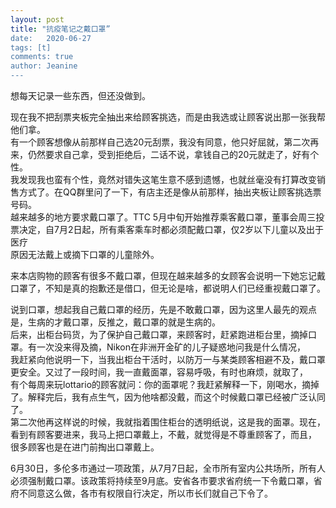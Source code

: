 ```yaml
---
layout: post
title: "抗疫笔记之戴口罩”
date:   2020-06-27
tags: [t]
comments: true
author: Jeanine 
---
```


想每天记录一些东西，但还没做到。

现在我不把刮票夹板完全抽出来给顾客挑选，而是由我选或让顾客说出那一张我帮他们拿。  
有一个顾客想像从前那样自己选20元刮票，我没有同意，他只好屈就，第二次再来，仍然要求自己拿，受到拒绝后，二话不说，拿钱自己的20元就走了，好有个性。  
我发现我也蛮有个性，竟然对错失这笔生意不感到遗憾，也就丝毫没有打算改变销售方式了。在QQ群里问了一下，有店主还是像从前那样，抽出夹板让顾客挑选票号码。  
越来越多的地方要求戴口罩了。TTC 5月中旬开始推荐乘客戴口罩，董事会周三投票决定，自7月2日起，所有乘客乘车时都必须配戴口罩，仅2岁以下儿童以及出于医疗  
原因无法戴上或摘下口罩的儿童除外。  

来本店购物的顾客有很多不戴口罩，但现在越来越多的女顾客会说明一下她忘记戴口罩了，不知是真的抱歉还是借口，但无论是啥，都说明人们已经重视戴口罩了。 

说到口罩，想起我自己戴口罩的经历，先是不敢戴口罩，因为这里人最先的观点是，生病的才戴口罩，反推之，戴口罩的就是生病的。  
后来，出柜台码货，为了保护自己戴口罩，来顾客时，赶紧跑进柜台里，摘掉口罩。有一次没来得及摘，Nikon在非洲开金矿的儿子疑惑地问我是什么情况，  
我赶紧向他说明一下，当我出柜台干活时，以防万一与某类顾客相避不及，戴口罩更安全。又过了一段时间，我一直戴面罩，容易呼吸，有时也麻烦，就取了，  
有个每周来玩lottario的顾客就问：你的面罩呢？我赶紧解释一下，刚喝水，摘掉了。解释完后，我有点生气，因为他啥都没戴，而这个时候戴口罩已经被广泛认同了。  
第二次他再这样说的时候，我就指着围住柜台的透明纸说，这是我的面罩。现在，看到有顾客要进来，我马上把口罩戴上，不戴，就觉得是不尊重顾客了，而且，  
很多顾客也是在进门前掏出口罩戴上。  

6月30日，多伦多市通过一项政策，从7月7日起，全市所有室内公共场所，所有人必须强制戴口罩。该政策将持续至9月底。安省各市要求省府统一下令戴口罩，省府不同意这么做，各市有权限自行决定，所以市长们就自己下令了。

